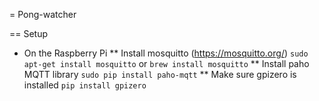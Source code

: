 = Pong-watcher

== Setup
* On the Raspberry Pi
** Install mosquitto (https://mosquitto.org/)
`sudo apt-get install mosquitto`
or
`brew install mosquitto`
** Install paho MQTT library
`sudo pip install paho-mqtt`
** Make sure gpizero is installed
`pip install gpizero`
